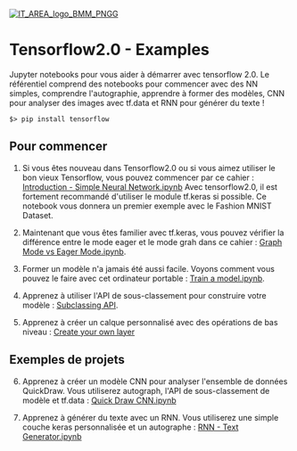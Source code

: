 [![IT_AREA_logo_BMM_PNGG](https://user-images.githubusercontent.com/107033711/174778898-9c44aaee-eb70-4d38-b4b0-93c851e09c82.png)](https://sites.google.com/view/it-area/accueil)
# Tensorflow2.0 - Examples
Jupyter notebooks pour vous aider à démarrer avec tensorflow 2.0. Le référentiel comprend des notebooks pour commencer avec des NN simples, comprendre l'autographie, apprendre à former des modèles, CNN pour analyser des images avec tf.data et RNN pour générer du texte ! 

    $> pip install tensorflow

## Pour commencer 

1. Si vous êtes nouveau dans Tensorflow2.0 ou si vous aimez utiliser le bon vieux Tensorflow, vous pouvez commencer par ce cahier : <a href="https://github.com/AdminStageRIF/EG-Debuter-avec-Tensorflow/blob/main/Introduction%20-%20Simple%20Neural%20Network.ipynb">Introduction - Simple Neural Network.ipynb</a>  Avec tensorflow2.0, il est fortement recommandé d'utiliser le module tf.keras si possible. Ce notebook vous donnera un premier exemple avec le Fashion MNIST Dataset.

2. Maintenant que vous êtes familier avec tf.keras, vous pouvez vérifier la différence entre le mode eager et le mode grah dans ce cahier :
<a href="https://github.com/AdminStageRIF/EG-Debuter-avec-Tensorflow/blob/main/Graph%20Mode%20vs%20Eager%20Mode.ipynb">Graph Mode vs Eager Mode.ipynb</a>.

3. Former un modèle n'a jamais été aussi facile. Voyons comment vous pouvez le faire avec cet ordinateur portable : 
<a href="https://github.com/AdminStageRIF/EG-Debuter-avec-Tensorflow/blob/main/Train%20a%20model.ipynb">Train a model.ipynb</a>.

4. Apprenez à utiliser l'API de sous-classement pour construire votre modèle : <a href="https://github.com/AdminStageRIF/EG-Debuter-avec-Tensorflow/commit/554a3af7eed1961af14f874c521dbaaed6e3e4be">
Subclassing API</a>.

5. Apprenez à créer un calque personnalisé avec des opérations de bas niveau : <a href="https://github.com/AdminStageRIF/EG-Debuter-avec-Tensorflow/commit/554a3af7eed1961af14f874c521dbaaed6e3e4be">Create your own layer</a>

## Exemples de projets

6. Apprenez à créer un modèle CNN pour analyser l'ensemble de données QuickDraw. Vous utiliserez autograph, l'API de sous-classement de modèle et tf.data : <a href="https://github.com/AdminStageRIF/EG-Debuter-avec-Tensorflow/blob/main/Quick%20Draw%20CNN.ipynb">Quick Draw CNN.ipynb</a> 

7. Apprenez à générer du texte avec un RNN. Vous utiliserez une simple couche keras personnalisée et un autographe : <a href="https://github.com/AdminStageRIF/EG-Debuter-avec-Tensorflow/blob/main/RNN%20-%20Text%20Generator.ipynb">RNN - Text Generator.ipynb</a>



